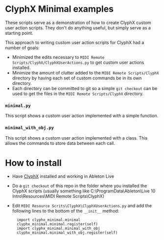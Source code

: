 # ClyphX Minimal examples

These scripts serve as a demonstration of how to create ClyphX custom user action scripts.
They don't do anything useful, but simply serve as a starting point.

This approach to writing custom user action scripts for ClyphX had a number of goals:

- Minimized the edits necessary to `MIDI Remote Scripts/ClyphX/ClyphXUserActions.py` to get custom user actions installed.
- Minimize the amount of clutter added to the `MIDI Remote Scripts/ClyphX` directory by having each set of custom commands be in its own directory.
- Each directory can be committed to git so a simple `git checkout` can be used to get the files in the `MIDI Remote Scripts/ClyphX` directory.

### `minimal.py`

This script shows a custom user action implemented with a simple function.  

### `minimal_with_obj.py`

This script shows a custom user action implemented with a class.  This allows the commands to store data
between each call. 


# How to install

- Have [ClyphX](http://forum.nativekontrol.com/thread/992/current-version-clyphx-live-9) installed and working in Ableton Live
- Do a `git checkout` of this repo in the folder where you installed the ClyphX scripts
(usually something like C:\ProgramData\Ableton\Live 10 Intro\Resources\MIDI Remote Scripts\ClyphX)
- Edit `MIDI Resource Scrits\ClyphX\ClyphXUserActions.py` and add the following lines to the bottom of the `__init__` method:


        import clyphx_minimal.minimal
        clyphx_minimal.minimal.register(self)
        import clyphx_minimal.minimal_with_obj
        clyphx_minimal.minimal_with_obj.register(self)
         
